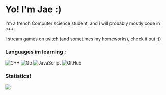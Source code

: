 # Yo! I'm Jae :)

I'm a french Computer science student, and i will probably mostly code in c++.

I stream games on [twitch](https://www.twitch.tv/xhmyjae) (and sometimes my homeworks), check it out :))


### Languages im learning :

![C++](https://img.shields.io/badge/C++-D38354?style=flat-square&logo=cplusplus)
![Go](https://img.shields.io/badge/Go-D38354?style=flat-square&logo=go)
![JavaScript](https://img.shields.io/badge/JavaScript-D38354?style=flat-square&logo=javascript)
![GitHub](https://img.shields.io/badge/GitHub-D38354?style=flat-square&logo=github)

### Statistics!

<img align="left" src="https://github-readme-stats.vercel.app/api/top-langs/?username=xhmyjae&card_width=400&langs_count=10&hide_border=true&theme=nightowl" />
